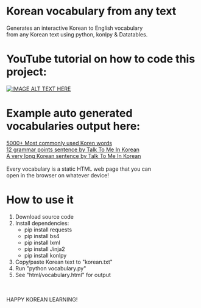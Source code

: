 # Korean vocabulary from any text
Generates an interactive Korean to English vocabulary<br>
from any Korean text using python, konlpy & Datatables.

# YouTube tutorial on how to code this project:
[![IMAGE ALT TEXT HERE](https://img.youtube.com/vi/INq9pty5tes/0.jpg)](https://www.youtube.com/watch?v=INq9pty5tes&list=PLLfIBXQeu3ab1FsfT8TkTgb3AfxrcQKTQ)

# Example auto generated vocabularies output here:
<a href="https://maksimkorzh.github.io/korean-vocabulary/korean.html">5000+ Most commonly used Koren words</a><br>
<a href="https://maksimkorzh.github.io/korean-vocabulary/12_grammar_points.html">12 grammar points sentence by Talk To Me In Korean</a><br>
<a href="https://maksimkorzh.github.io/korean-vocabulary/long_sentence.html">A very long Korean sentence by Talk To Me In Korean</a><br>
<br>
Every vocabulary is a static HTML web page that you can<br>
open in the browser on whatever device!

# How to use it
1. Download source code
2. Install dependencies:
   - pip install requests
   - pip install bs4
   - pip install lxml
   - pip install Jinja2
   - pip install konlpy
3. Copy/paste Korean text to "korean.txt"
4. Run "python vocabulary.py"
5. See "html/vocabulary.html" for output

<br>
<br>
HAPPY KOREAN LEARNING!
